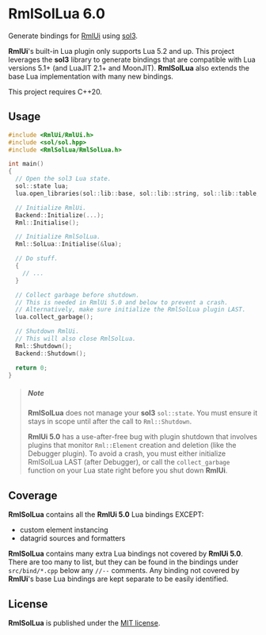 RmlSolLua 6.0
===================

Generate bindings for [RmlUi](https://github.com/mikke89/RmlUi) using [sol3](https://github.com/ThePhD/sol2).

**RmlUi**'s built-in Lua plugin only supports Lua 5.2 and up.  This project leverages the **sol3** library to generate bindings that are compatible with Lua versions 5.1+ (and LuaJIT 2.1+ and MoonJIT).  **RmlSolLua** also extends the base Lua implementation with many new bindings.

This project requires C++20.

## Usage

```c++
#include <RmlUi/RmlUi.h>
#include <sol/sol.hpp>
#include <RmlSolLua/RmlSolLua.h>

int main()
{
  // Open the sol3 Lua state.
  sol::state lua;
  lua.open_libraries(sol::lib::base, sol::lib::string, sol::lib::table, sol::lib::math);

  // Initialize RmlUi.
  Backend::Initialize(...);
  Rml::Initialise();

  // Initialize RmlSolLua.
  Rml::SolLua::Initialise(&lua);

  // Do stuff.
  {
    // ...
  }

  // Collect garbage before shutdown.
  // This is needed in RmlUi 5.0 and below to prevent a crash.
  // Alternatively, make sure initialize the RmlSolLua plugin LAST.
  lua.collect_garbage();

  // Shutdown RmlUi.
  // This will also close RmlSolLua.
  Rml::Shutdown();
  Backend::Shutdown();

  return 0;
}

```

> ##### Note
> **RmlSolLua** does not manage your **sol3** `sol::state`.  You must ensure it stays in scope until after the call to `Rml::Shutdown`.
>
> **RmlUi 5.0** has a use-after-free bug with plugin shutdown that involves plugins that monitor `Rml::Element` creation and deletion (like the Debugger plugin).  To avoid a crash, you must either initialize RmlSolLua LAST (after Debugger), or call the `collect_garbage` function on your Lua state right before you shut down **RmlUi**.

## Coverage

**RmlSolLua** contains all the **RmlUi 5.0** Lua bindings EXCEPT:
- custom element instancing
- datagrid sources and formatters

**RmlSolLua** contains many extra Lua bindings not covered by **RmlUi 5.0**.  There are too many to list, but they can be found in the bindings under `src/bind/*.cpp` below any `//--` comments.  Any binding not covered by **RmlUi**'s base Lua bindings are kept separate to be easily identified.

## License

**RmlSolLua** is published under the [MIT license](LICENSE).
